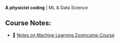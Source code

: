**A physicist coding** | ML & Data Science  

## Course Notes:

- 📒 [Notes on Machine Learning Zoomcamp Course](https://github.com/lucasofalonso/ML-zoomcamp-2024)
